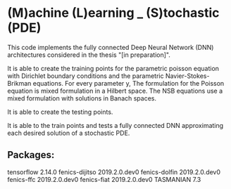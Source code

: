 # (M)achine (L)earning _ (S)tochastic (PDE)


This code implements the fully connected Deep Neural Network (DNN) architectures considered in the thesis "[in preparation]".

It is able to create the training points for the parametric poisson equation with Dirichlet boundary conditions and the parametric Navier-Stokes-Brikman equations.
For every parameter y, The formulation for the Poisson equation is mixed formulation in a Hilbert space. The NSB equations use a mixed formulation with solutions in Banach spaces.

It is able to create the testing points.

It is able to the train points and tests a fully connected DNN approximating each desired solution of a stochastic PDE.

Packages:
---------------------------------------------
tensorflow                   2.14.0
fenics-dijitso               2019.2.0.dev0
fenics-dolfin                2019.2.0.dev0
fenics-ffc                   2019.2.0.dev0
fenics-fiat                  2019.2.0.dev0
TASMANIAN                    7.3


